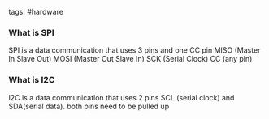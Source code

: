tags: #hardware

### What is SPI
SPI is a data communication that uses 3 pins and one CC pin 
MISO (Master In Slave Out) 
MOSI (Master Out Slave In) 
SCK (Serial Clock) 
CC (any pin)

### What is I2C
I2C is a data communication that uses 2 pins
SCL (serial clock) and
SDA(serial data). both pins need to be pulled up


